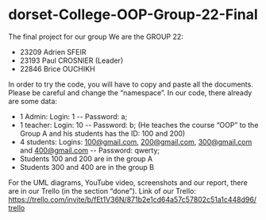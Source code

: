# dorset-College-OOP-Group-22-Final
The final project for our group
We are the GROUP 22:
- 23209 Adrien SFEIR
- 23193 Paul CROSNIER (Leader)
- 22846 Brice OUCHIKH

In order to try the code, you will have to copy and paste all the documents. Please be careful
and change the “namespace”.
In our code, there already are some data:
- 1 Admin: Login: 1 -- Password: a;
- 1 teacher: Login: 10 -- Password: b; (He teaches the course “OOP” to the Group A and
his students has the ID: 100 and 200)
- 4 students: Logins: 100@gmail.com, 200@gmail.com, 300@gmail.com and
400@gmail.com -- Password: qwerty;
- Students 100 and 200 are in the group A
- Students 300 and 400 are in the group B

For the UML diagrams, YouTube video, screenshots and our report, there are in our Trello (in
the section “done”).
Link of our Trello:
https://trello.com/invite/b/fEt1V36N/871b2e1cd64a57c57802c51a1c448d96/trello
